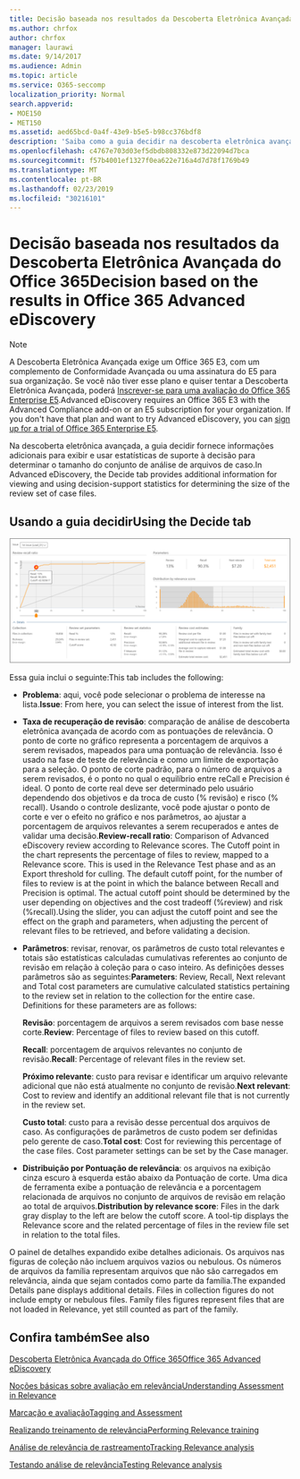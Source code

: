 ```yaml
---
title: Decisão baseada nos resultados da Descoberta Eletrônica Avançada do Office 365
ms.author: chrfox
author: chrfox
manager: laurawi
ms.date: 9/14/2017
ms.audience: Admin
ms.topic: article
ms.service: O365-seccomp
localization_priority: Normal
search.appverid:
- MOE150
- MET150
ms.assetid: aed65bcd-0a4f-43e9-b5e5-b98cc376bdf8
description: 'Saiba como a guia decidir na descoberta eletrônica avançada do Office 365 fornece dados que podem ajudá-lo a determinar o tamanho correto do conjunto de arquivos de caso. '
ms.openlocfilehash: c4767e703d03ef5dbdb808332e873d22094d7bca
ms.sourcegitcommit: f57b4001ef1327f0ea622e716a4d7d78f1769b49
ms.translationtype: MT
ms.contentlocale: pt-BR
ms.lasthandoff: 02/23/2019
ms.locfileid: "30216101"
---
```

# <a name="decision-based-on-the-results-in-office-365-advanced-ediscovery"></a><span data-ttu-id="acd0f-103">Decisão baseada nos resultados da Descoberta Eletrônica Avançada do Office 365</span><span class="sxs-lookup"><span data-stu-id="acd0f-103">Decision based on the results in Office 365 Advanced eDiscovery</span></span>

> [!NOTE]
> <span data-ttu-id="acd0f-p101">A Descoberta Eletrônica Avançada exige um Office 365 E3, com um complemento de Conformidade Avançada ou uma assinatura do E5 para sua organização. Se você não tiver esse plano e quiser tentar a Descoberta Eletrônica Avançada, poderá [Inscrever-se para uma avaliação do Office 365 Enterprise E5](https://go.microsoft.com/fwlink/p/?LinkID=698279).</span><span class="sxs-lookup"><span data-stu-id="acd0f-p101">Advanced eDiscovery requires an Office 365 E3 with the Advanced Compliance add-on or an E5 subscription for your organization. If you don't have that plan and want to try Advanced eDiscovery, you can [sign up for a trial of Office 365 Enterprise E5](https://go.microsoft.com/fwlink/p/?LinkID=698279).</span></span> 
  
 <span data-ttu-id="acd0f-106">Na descoberta eletrônica avançada, a guia decidir fornece informações adicionais para exibir e usar estatísticas de suporte à decisão para determinar o tamanho do conjunto de análise de arquivos de caso.</span><span class="sxs-lookup"><span data-stu-id="acd0f-106">In Advanced eDiscovery, the Decide tab provides additional information for viewing and using decision-support statistics for determining the size of the review set of case files.</span></span> 
  
## <a name="using-the-decide-tab"></a><span data-ttu-id="acd0f-107">Usando a guia decidir</span><span class="sxs-lookup"><span data-stu-id="acd0f-107">Using the Decide tab</span></span>

![Decisão de Relevância](media/f32fed89-f3b5-404a-90c7-ea25d2eb58a9.png)
  
<span data-ttu-id="acd0f-109">Essa guia inclui o seguinte:</span><span class="sxs-lookup"><span data-stu-id="acd0f-109">This tab includes the following:</span></span>
  
- <span data-ttu-id="acd0f-110">**Problema**: aqui, você pode selecionar o problema de interesse na lista.</span><span class="sxs-lookup"><span data-stu-id="acd0f-110">**Issue**: From here, you can select the issue of interest from the list.</span></span> 
    
- <span data-ttu-id="acd0f-p102">**Taxa de recuperação de revisão**: comparação de análise de descoberta eletrônica avançada de acordo com as pontuações de relevância. O ponto de corte no gráfico representa a porcentagem de arquivos a serem revisados, mapeados para uma pontuação de relevância. Isso é usado na fase de teste de relevância e como um limite de exportação para a seleção. O ponto de corte padrão, para o número de arquivos a serem revisados, é o ponto no qual o equilíbrio entre reCall e Precision é ideal. O ponto de corte real deve ser determinado pelo usuário dependendo dos objetivos e da troca de custo (% revisão) e risco (% recall). Usando o controle deslizante, você pode ajustar o ponto de corte e ver o efeito no gráfico e nos parâmetros, ao ajustar a porcentagem de arquivos relevantes a serem recuperados e antes de validar uma decisão.</span><span class="sxs-lookup"><span data-stu-id="acd0f-p102">**Review-recall ratio**: Comparison of Advanced eDiscovery review according to Relevance scores. The Cutoff point in the chart represents the percentage of files to review, mapped to a Relevance score. This is used in the Relevance Test phase and as an Export threshold for culling. The default cutoff point, for the number of files to review is at the point in which the balance between Recall and Precision is optimal. The actual cutoff point should be determined by the user depending on objectives and the cost tradeoff (%review) and risk (%recall).Using the slider, you can adjust the cutoff point and see the effect on the graph and parameters, when adjusting the percent of relevant files to be retrieved, and before validating a decision.</span></span>
    
- <span data-ttu-id="acd0f-p103">**Parâmetros**: revisar, renovar, os parâmetros de custo total relevantes e totais são estatísticas calculadas cumulativas referentes ao conjunto de revisão em relação à coleção para o caso inteiro. As definições desses parâmetros são as seguintes:</span><span class="sxs-lookup"><span data-stu-id="acd0f-p103">**Parameters**: Review, Recall, Next relevant and Total cost parameters are cumulative calculated statistics pertaining to the review set in relation to the collection for the entire case. Definitions for these parameters are as follows:</span></span>
    
    <span data-ttu-id="acd0f-118">**Revisão**: porcentagem de arquivos a serem revisados com base nesse corte.</span><span class="sxs-lookup"><span data-stu-id="acd0f-118">**Review**: Percentage of files to review based on this cutoff.</span></span> 
    
    <span data-ttu-id="acd0f-119">**Recall**: porcentagem de arquivos relevantes no conjunto de revisão.</span><span class="sxs-lookup"><span data-stu-id="acd0f-119">**Recall**: Percentage of relevant files in the review set.</span></span> 
    
    <span data-ttu-id="acd0f-120">**Próximo relevante**: custo para revisar e identificar um arquivo relevante adicional que não está atualmente no conjunto de revisão.</span><span class="sxs-lookup"><span data-stu-id="acd0f-120">**Next relevant**: Cost to review and identify an additional relevant file that is not currently in the review set.</span></span> 
    
    <span data-ttu-id="acd0f-p104">**Custo total**: custo para a revisão desse percentual dos arquivos de caso. As configurações de parâmetros de custo podem ser definidas pelo gerente de caso.</span><span class="sxs-lookup"><span data-stu-id="acd0f-p104">**Total cost**: Cost for reviewing this percentage of the case files. Cost parameter settings can be set by the Case manager.</span></span>
    
- <span data-ttu-id="acd0f-p105">**Distribuição por Pontuação de relevância**: os arquivos na exibição cinza escuro à esquerda estão abaixo da Pontuação de corte. Uma dica de ferramenta exibe a pontuação de relevância e a porcentagem relacionada de arquivos no conjunto de arquivos de revisão em relação ao total de arquivos.</span><span class="sxs-lookup"><span data-stu-id="acd0f-p105">**Distribution by relevance score**: Files in the dark gray display to the left are below the cutoff score. A tool-tip displays the Relevance score and the related percentage of files in the review file set in relation to the total files.</span></span>
    
<span data-ttu-id="acd0f-p106">O painel de detalhes expandido exibe detalhes adicionais. Os arquivos nas figuras de coleção não incluem arquivos vazios ou nebulous. Os números de arquivos da família representam arquivos que não são carregados em relevância, ainda que sejam contados como parte da família.</span><span class="sxs-lookup"><span data-stu-id="acd0f-p106">The expanded Details pane displays additional details. Files in collection figures do not include empty or nebulous files. Family files figures represent files that are not loaded in Relevance, yet still counted as part of the family.</span></span>
  
## <a name="see-also"></a><span data-ttu-id="acd0f-128">Confira também</span><span class="sxs-lookup"><span data-stu-id="acd0f-128">See also</span></span>

[<span data-ttu-id="acd0f-129">Descoberta Eletrônica Avançada do Office 365</span><span class="sxs-lookup"><span data-stu-id="acd0f-129">Office 365 Advanced eDiscovery</span></span>](office-365-advanced-ediscovery.md)
  
[<span data-ttu-id="acd0f-130">Noções básicas sobre avaliação em relevância</span><span class="sxs-lookup"><span data-stu-id="acd0f-130">Understanding Assessment in Relevance</span></span>](assessment-in-relevance-in-advanced-ediscovery.md)
  
[<span data-ttu-id="acd0f-131">Marcação e avaliação</span><span class="sxs-lookup"><span data-stu-id="acd0f-131">Tagging and Assessment</span></span>](tagging-and-relevance-training-in-advanced-ediscovery.md)
  
[<span data-ttu-id="acd0f-132">Realizando treinamento de relevância</span><span class="sxs-lookup"><span data-stu-id="acd0f-132">Performing Relevance training</span></span>](tagging-and-assessment-in-advanced-ediscovery.md)
  
[<span data-ttu-id="acd0f-133">Análise de relevância de rastreamento</span><span class="sxs-lookup"><span data-stu-id="acd0f-133">Tracking Relevance analysis</span></span>](track-relevance-analysis-in-advanced-ediscovery.md)
  
[<span data-ttu-id="acd0f-134">Testando análise de relevância</span><span class="sxs-lookup"><span data-stu-id="acd0f-134">Testing Relevance analysis</span></span>](test-relevance-analysis-in-advanced-ediscovery.md)

